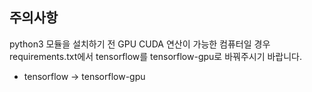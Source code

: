 ## 주의사항
python3 모듈을 설치하기 전 GPU CUDA 연산이 가능한 컴퓨터일 경우requirements.txt에서 tensorflow를 tensorflow-gpu로 바꿔주시기 바랍니다.

- tensorflow -> tensorflow-gpu
